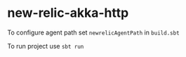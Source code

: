 # new-relic-akka-http
To configure agent path set `newrelicAgentPath` in `build.sbt`

To run project use `sbt run`